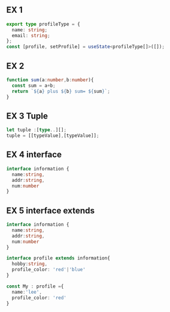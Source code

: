 

## EX 1
```typescript
export type profileType = {
  name: string;
  email: string;
};
const [profile, setProfile] = useState<profileType[]>([]);
```
## EX 2
```typescript
function sum(a:number,b:number){
  const sum = a+b;
  return `${a} plus ${b} sum= ${sum}`;
}
```

## EX 3 Tuple
```typescript
let tuple :[type..][];
tuple = [[typeValue],[typeValue]];
```

## EX 4 interface
```typescript
interface information {
  name:string,
  addr:string,
  num:number
}
```
## EX 5 interface extends
```typescript
interface information {
  name:string,
  addr:string,
  num:number
}

interface profile extends information{
  hobby:string,
  profile_color: 'red'|'blue'
}

const My : profile ={
  name:'lee',
  profile_color: 'red'
}

```

